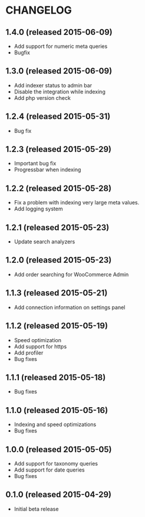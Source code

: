 # CHANGELOG

## 1.4.0 (released 2015-06-09)

- Add support for numeric meta queries
- Bugfix

## 1.3.0 (released 2015-06-09)

- Add indexer status to admin bar
- Disable the integration while indexing
- Add php version check

## 1.2.4 (released 2015-05-31)

- Bug fix

## 1.2.3 (released 2015-05-29)

- Important bug fix
- Progressbar when indexing

## 1.2.2 (released 2015-05-28)

- Fix a problem with indexing very large meta values.
- Add logging system

## 1.2.1 (released 2015-05-23)

- Update search analyzers

## 1.2.0 (released 2015-05-23)

- Add order searching for WooCommerce Admin

## 1.1.3 (released 2015-05-21)

- Add connection information on settings panel

## 1.1.2 (released 2015-05-19)

- Speed optimization
- Add support for https
- Add profiler
- Bug fixes

## 1.1.1 (released 2015-05-18)

- Bug fixes

## 1.1.0 (released 2015-05-16)

- Indexing and speed optimizations
- Bug fixes

## 1.0.0 (released 2015-05-05)

- Add support for taxonomy queries
- Add support for date queries
- Bug fixes

## 0.1.0 (released 2015-04-29)

- Initial beta release
